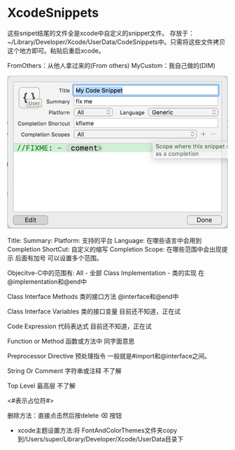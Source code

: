 # XcodeSnippets


这些snipet结尾的文件全是xcode中自定义的snippet文件。
存放于：~/Library/Developer/Xcode/UserData/CodeSnippets中。只需将这些文件拷贝这个地方即可。粘贴后重启xcode。

FromOthers：从他人拿过来的(From others)
MyCustom：我自己做的(DIM)

![file](https://raw.githubusercontent.com/Jeremy1221/Jeremy1221.github.io/master/img/XcodeSnippets/snippet.png)

Title:
Summary:
Platform: 支持的平台
Language: 在哪些语言中会用到
Completion ShortCut: 自定义的缩写
Completion Scope: 在哪些范围中会出现提示 后面有加号 可以设置多个范围。

Objecitve-C中的范围有:
All - 全部
Class Implementation - 类的实现 在@implementation和@end中

Class Interface Methods 类的接口方法 @interface和@end中

Class Interface Variables 类的接口变量 目前还不知道，正在试

Code Expression 代码表达式 目前还不知道，正在试

Function or Method 函数或方法中 同字面意思

Preprocessor Directive 预处理指令 一般就是#import和@interface之间。

String Or Comment 字符串或注释 不了解

Top Level 最高层 不了解

<#表示占位符#>

删除方法：直接点击然后按delete ⌫ 按钮

* xcode主题设置方法:将 FontAndColorThemes文件夹copy到/Users/super/Library/Developer/Xcode/UserData目录下